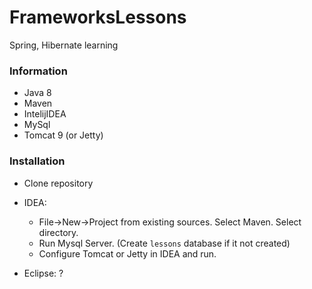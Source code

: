 # FrameworksLessons

Spring, Hibernate learning

### Information

- Java 8
- Maven
- IntelijIDEA
- MySql
- Tomcat 9 (or Jetty)

### Installation

- Clone repository

- IDEA: 
  - File->New->Project from existing sources. Select Maven. Select directory. 
  - Run Mysql Server. (Create `lessons` database if it not created)
  - Configure Tomcat or Jetty in IDEA and run.

- Eclipse: ?
